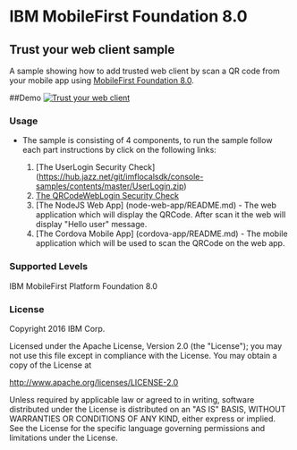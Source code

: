 IBM MobileFirst Foundation 8.0
===
## Trust your web client sample 
A sample showing how to add trusted web client by scan a QR code from your mobile app using [MobileFirst Foundation 8.0](http://mobilefirstplatform.ibmcloud.com).  

##Demo
[![Trust your web client](https://img.youtube.com/vi/HgA-aPUWEeE/0.jpg)](https://www.youtube.com/watch?v=HgA-aPUWEeE)

### Usage
* The sample is consisting of 4 components, to run the sample follow each part instructions by click on the following links:

    1. [The UserLogin Security Check] (https://hub.jazz.net/git/imflocalsdk/console-samples/contents/master/UserLogin.zip) 
    2. [The QRCodeWebLogin Security Check](qrcode-web-login-security-check/README.md)
    3. [The NodeJS Web App] (node-web-app/README.md) - The web application which will display the QRCode. After scan it the web will display "Hello user" message.
    4. [The Cordova Mobile App] (cordova-app/README.md) - The mobile application which will be used to scan the QRCode on the web app.

### Supported Levels
IBM MobileFirst Platform Foundation 8.0

### License
Copyright 2016 IBM Corp.

Licensed under the Apache License, Version 2.0 (the "License");
you may not use this file except in compliance with the License.
You may obtain a copy of the License at

http://www.apache.org/licenses/LICENSE-2.0

Unless required by applicable law or agreed to in writing, software
distributed under the License is distributed on an "AS IS" BASIS,
WITHOUT WARRANTIES OR CONDITIONS OF ANY KIND, either express or implied.
See the License for the specific language governing permissions and
limitations under the License.